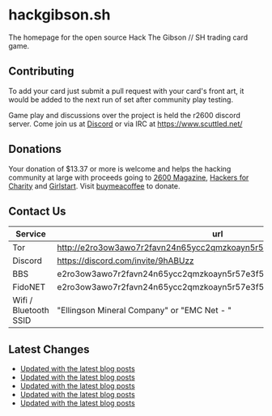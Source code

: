 # hackgibson.sh
The homepage for the open source Hack The Gibson // SH trading card game.


## Contributing

To add your card just submit a pull request with your card's front art, it would be added to the next run of set after community play testing.

Game play and discussions over the project is held the r2600 discord server. Come join us at [Discord](https://discord.com/invite/9hABUzz) or via IRC at https://www.scuttled.net/


## Donations

Your donation of $13.37 or more is welcome and helps the hacking community at large with proceeds going to [2600 Magazine](https://2600.com/), [Hackers for Charity](https://hackersforcharity.org) and [Girlstart](https://girlstart.org).  Visit [buymeacoffee](https://www.buymeacoffee.com/hackgibson.sh) to donate.


## Contact Us

Service | url
-|-
Tor | http://e2ro3ow3awo7r2favn24n65ycc2qmzkoayn5r57e3f56nvjwdcgg32ad.onion
Discord | https://discord.com/invite/9hABUzz
BBS | e2ro3ow3awo7r2favn24n65ycc2qmzkoayn5r57e3f56nvjwdcgg32ad.onion:23
FidoNET | e2ro3ow3awo7r2favn24n65ycc2qmzkoayn5r57e3f56nvjwdcgg32ad.onion:24554
Wifi / Bluetooth SSID | "Ellingson Mineral Company" or "EMC Net - <fidonet address>"

## Latest Changes
<!-- BLOG-POST-LIST:START -->
- [Updated with the latest blog posts](https://github.com/DFW2600/hackgibson.sh/commit/3d7cc22ac1064e0441a2139c0f8f6b98a3916c18)
- [Updated with the latest blog posts](https://github.com/DFW2600/hackgibson.sh/commit/b4d47733f6155c56933e278ef3af762041be2888)
- [Updated with the latest blog posts](https://github.com/DFW2600/hackgibson.sh/commit/127b4cd3c1ee046e9a4e55908741e6a5ca4dba9d)
- [Updated with the latest blog posts](https://github.com/DFW2600/hackgibson.sh/commit/bb643be97eb77aabd3554751b07863939b574c6a)
- [Updated with the latest blog posts](https://github.com/DFW2600/hackgibson.sh/commit/dcf8afa6c20208fc42abec6d69b5f03ef0d2fd64)
<!-- BLOG-POST-LIST:END -->
